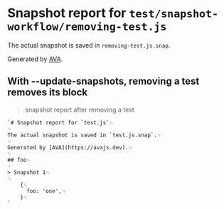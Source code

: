 # Snapshot report for `test/snapshot-workflow/removing-test.js`

The actual snapshot is saved in `removing-test.js.snap`.

Generated by [AVA](https://avajs.dev).

## With --update-snapshots, removing a test removes its block

> snapshot report after removing a test

    `# Snapshot report for `test.js`␊
    ␊
    The actual snapshot is saved in `test.js.snap`.␊
    ␊
    Generated by [AVA](https://avajs.dev).␊
    ␊
    ## foo␊
    ␊
    > Snapshot 1␊
    ␊
        {␊
          foo: 'one',␊
        }␊
    `
